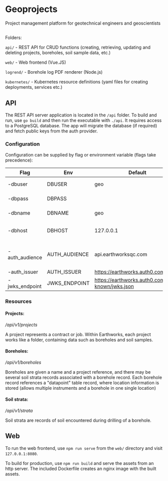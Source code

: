 # Geoprojects
Project management platform for geotechnical engineers and geoscientists

##

Folders:

`api/` - REST API for CRUD functions (creating, retrieving, updating and deleting projects, boreholes, soil sample data, etc.)

`web/` - Web frontend (Vue.JS)

`logrend/` - Borehole log PDF renderer (Node.js)

`kubernetes/` - Kubernetes resource definitions (yaml files for creating deployments, services etc.)

## API

The REST API server application is located in the `/api` folder. To build and run, use `go build` and then run the executable with `./api`. It requires access to a PostgreSQL database. The app will migrate the database (if required) and fetch public keys from the auth provider.

### Configuration

Configuration can be supplied by flag or environment variable (flags take precedence):

| Flag         | Env         | Default    | Description |
|--------------|-------------|------------|-------------|
|-dbuser       |DBUSER       | geo |database username |
|-dbpass       |DBPASS       |     |database password |
|-dbname       |DBNAME       | geo |database name |
|-dbhost       |DBHOST       | 127.0.0.1 |database service host |
|-auth_audience|AUTH_AUDIENCE| api.earthworksqc.com |aud claim (name of app in auth0) |
|-auth_issuer  |AUTH_ISSUER  | https://earthworks.auth0.com/ |auth issuer |
|-jwks_endpoint|JWKS_ENDPOINT| https://earthworks.auth0.com/.well-known/jwks.json |JWKS endpoint |

### Resources

#### Projects:
_/api/v1/projects_

A project represents a contract or job. Within Earthworks, each project works like a folder, containing data such as boreholes and soil samples.

#### Boreholes:
_/api/v1/boreholes_

Boreholes are given a name and a project reference, and there may be several soil strata records associated with a borehole record. Each borehole record references a "datapoint" table record, where location information is stored (allows multiple instruments and a borehole in one single location)

#### Soil strata:
_/api/v1/strata_

Soil strata are records of soil encountered during drilling of a borehole.

## Web

To run the web frontend, use `npm run serve` from the `web/` directory and visit `127.0.0.1:8080`.

To build for production, use `npm run build` and serve the assets from an http server. The included Dockerfile creates an nginx image with the built assets.
